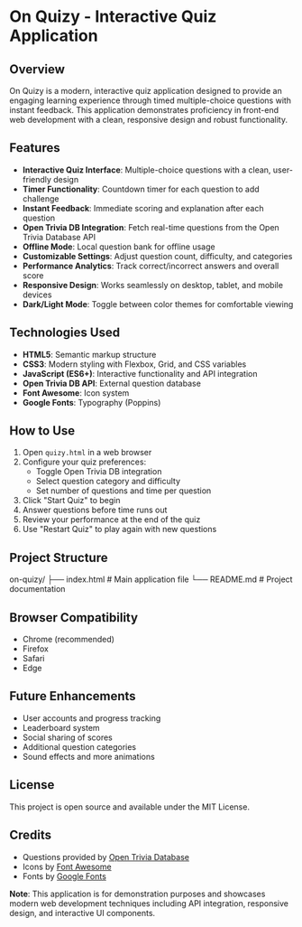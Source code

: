 # On Quizy - Interactive Quiz Application

## Overview

On Quizy is a modern, interactive quiz application designed to provide an engaging learning experience through timed multiple-choice questions with instant feedback. This application demonstrates proficiency in front-end web development with a clean, responsive design and robust functionality.

## Features

- **Interactive Quiz Interface**: Multiple-choice questions with a clean, user-friendly design
- **Timer Functionality**: Countdown timer for each question to add challenge
- **Instant Feedback**: Immediate scoring and explanation after each question
- **Open Trivia DB Integration**: Fetch real-time questions from the Open Trivia Database API
- **Offline Mode**: Local question bank for offline usage
- **Customizable Settings**: Adjust question count, difficulty, and categories
- **Performance Analytics**: Track correct/incorrect answers and overall score
- **Responsive Design**: Works seamlessly on desktop, tablet, and mobile devices
- **Dark/Light Mode**: Toggle between color themes for comfortable viewing

## Technologies Used

- **HTML5**: Semantic markup structure
- **CSS3**: Modern styling with Flexbox, Grid, and CSS variables
- **JavaScript (ES6+)**: Interactive functionality and API integration
- **Open Trivia DB API**: External question database
- **Font Awesome**: Icon system
- **Google Fonts**: Typography (Poppins)

## How to Use

1. Open `quizy.html` in a web browser
2. Configure your quiz preferences:
   - Toggle Open Trivia DB integration
   - Select question category and difficulty
   - Set number of questions and time per question
3. Click "Start Quiz" to begin
4. Answer questions before time runs out
5. Review your performance at the end of the quiz
6. Use "Restart Quiz" to play again with new questions

## Project Structure

on-quizy/
├── index.html          # Main application file
└── README.md           # Project documentation

## Browser Compatibility

- Chrome (recommended)
- Firefox
- Safari
- Edge

## Future Enhancements

- User accounts and progress tracking
- Leaderboard system
- Social sharing of scores
- Additional question categories
- Sound effects and more animations

## License

This project is open source and available under the MIT License.

## Credits

- Questions provided by [Open Trivia Database](https://opentdb.com/)
- Icons by [Font Awesome](https://fontawesome.com/)
- Fonts by [Google Fonts](https://fonts.google.com/)

**Note**: This application is for demonstration purposes and showcases modern web development techniques including API integration, responsive design, and interactive UI components.
